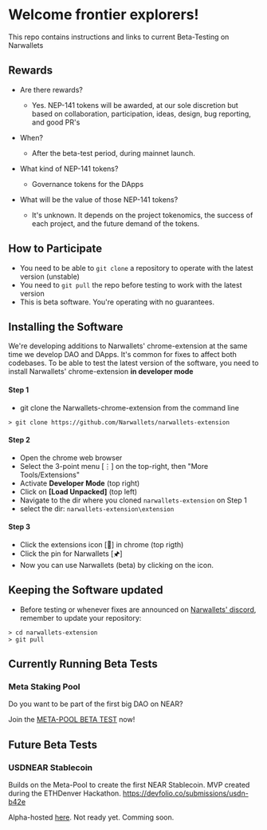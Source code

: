 # Welcome frontier explorers!

This repo contains instructions and links to current Beta-Testing on Narwallets

## Rewards

* Are there rewards?
  * Yes. NEP-141 tokens will be awarded, at our sole discretion but based on collaboration, participation, ideas, design, bug reporting, and good PR's
  
* When?
  * After the beta-test period, during mainnet launch.
  
* What kind of NEP-141 tokens? 
  * Governance tokens for the DApps
  
* What will be the value of those NEP-141 tokens? 
  * It's unknown. It depends on the project tokenomics, the success of each project, and the future demand of the tokens.

## How to Participate

* You need to be able to `git clone` a repository to operate with the latest version (unstable)
* You need to `git pull` the repo before testing to work with the latest version
* This is beta software. You're operating with no guarantees. 

## Installing the Software

We're developing additions to Narwallets' chrome-extension at the same time we develop DAO and DApps. It's common for fixes to affect both codebases. 
To be able to test the latest version of the software, you need to install Narwallets' chrome-extension **in developer mode**

#### Step 1

* git clone the Narwallets-chrome-extension from the command line

```
> git clone https://github.com/Narwallets/narwallets-extension
```

#### Step 2

* Open the chrome web browser
* Select the 3-point menu [⋮] on the top-right, then "More Tools/Extensions"
* Activate **Developer Mode** (top right)
* Click on **[Load Unpacked]** (top left)
* Navigate to the dir where you cloned `narwallets-extension` on Step 1
* select the dir: `narwallets-extension\extension`

#### Step 3

* Click the extensions icon [🧩] in chrome (top rigth)
* Click the pin for Narwallets [🖈] 
* Now you can use Narwallets (beta) by clicking on the icon. 

## Keeping the Software updated

* Before testing or whenever fixes are announced on [Narwallets' discord](https://discord.com/invite/tG4XJzRtdQ), remember to update your repository:
```
> cd narwallets-extension
> git pull
```

## Currently Running Beta Tests

### Meta Staking Pool

Do you want to be part of the first big DAO on NEAR?

Join the [META-POOL BETA TEST](https://github.com/Narwallets/meta-pool/blob/master/docs/beta-test.md) now!

## Future Beta Tests

### USDNEAR Stablecoin

Builds on the Meta-Pool to create the first NEAR Stablecoin.
MVP created during the ETHDenver Hackathon.
https://devfolio.co/submissions/usdn-b42e

Alpha-hosted [here](https://www.narwallets.com/dapp/testnet/usdnear). 
Not ready yet. Comming soon.
